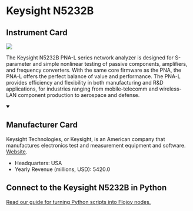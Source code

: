 
# Keysight N5232B

## Instrument Card

<img src="https://v5.airtableusercontent.com/v1/19/19/1691539200000/D76lU5WaECJ16jk9gO5VBw/XOzdMUwIOwdKRhhHqDr32AcTcNhgjStx7xsewG7hHYuXJHbvUqxxqasno5AvtiSNG2MEIjCPZ6sCiWnQQLqRK5WXqU9Wm8jk7VmHTvQzYMI/b0SBFD4g6GoVve8FwscOVFNfJxYBzLREivvbi5hTwxw"/>
<p>The Keysight N5232B PNA-L series network analyzer is designed for S-parameter and simple nonlinear testing of passive components, amplifiers, and frequency converters. With the same core firmware as the PNA, the PNA-L offers the perfect balance of value and performance. The PNA-L provides efficiency and flexibility in both manufacturing and R&D applications, for industries ranging from mobile-telecomm and wireless-LAN component production to aerospace and defense.</p>

<details open>
<summary><h2>Manufacturer Card</h2></summary>

Keysight Technologies, or Keysight, is an American company that manufactures electronics test and measurement equipment and software. <a href="https://www.keysight.com/us/en/home.html">Website</a>.

<ul>
  <li>Headquarters: USA</li>
  <li>Yearly Revenue (millions, USD): 5420.0</li>
</ul>
</details>

## Connect to the Keysight N5232B in Python

[Read our guide for turning Python scripts into Flojoy nodes.](https://docs.flojoy.ai/custom-nodes/creating-custom-node/)


